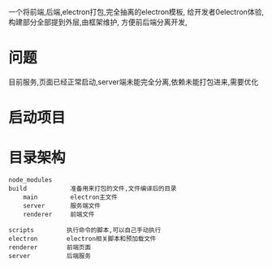 一个将前端,后端,electron打包,完全抽离的electron模板,
给开发者0electron体验,构建部分全部提到外层,由框架维护,
方便前后端分离开发,

# 问题
目前服务,页面已经正常启动,server端未能完全分离,依赖未能打包进来,需要优化

# 启动项目


# 目录架构
```
node_modules
build            准备用来打包的文件,文件编译后的目录
    main         electron主文件
    server       服务端文件
    renderer     前端文件

scripts         执行命令的脚本,可以自己手动执行
electron        electron相关脚本和预加载文件
renderer        前端页面
server          后端服务

```
